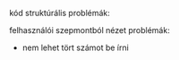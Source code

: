 kód struktúrális problémák:

felhasználói szepmontból nézet problémák:

- nem lehet tört számot be írni
